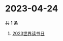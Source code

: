# 2023-04-24

共 1 条

<!-- BEGIN -->
<!-- 最后更新时间 Mon Apr 24 2023 06:07:06 GMT+0800 (China Standard Time) -->

1. [2023世界读书日](https://www.zhihu.com/search?q=2023世界读书日)

<!-- END -->
